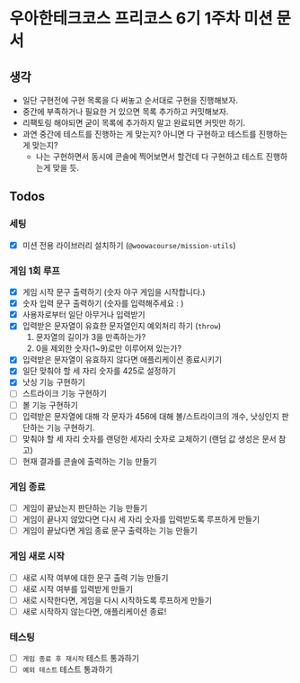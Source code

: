 # 우아한테크코스 프리코스 6기 1주차 미션 문서

## 생각

- 일단 구현전에 구현 목록을 다 써놓고 순서대로 구현을 진행해보자.
- 중간에 부족하거나 필요한 거 있으면 목록 추가하고 커밋해보자.
- 리팩토링 해야되면 굳이 목록에 추가하지 말고 완료되면 커밋만 하기.
- 과연 중간에 테스트를 진행하는 게 맞는지? 아니면 다 구현하고 테스트를 진행하는게 맞는지?
  - 나는 구현하면서 동시에 콘솔에 찍어보면서 할건데 다 구현하고 테스트 진행하는게 맞을 듯.

## Todos

### 세팅

- [x] 미션 전용 라이브러리 설치하기 (`@woowacourse/mission-utils`)

### 게임 1회 루프

- [x] 게임 시작 문구 출력하기 (숫자 야구 게임을 시작합니다.)
- [x] 숫자 입력 문구 출력하기 (숫자를 입력해주세요 : )
- [x] 사용자로부터 일단 아무거나 입력받기
- [x] 입력받은 문자열이 유효한 문자열인지 예외처리 하기 (`throw`)
  1. 문자열의 길이가 3을 만족하는가?
  2. 0을 제외한 숫자(1~9)로만 이루어져 있는가?
- [x] 입력받은 문자열이 유효하지 않다면 애플리케이션 종료시키기
- [x] 일단 맞춰야 할 세 자리 숫자를 425로 설정하기
- [x] 낫싱 기능 구현하기
- [ ] 스트라이크 기능 구현하기
- [ ] 볼 기능 구현하기
- [ ] 입력받은 문자열에 대해 각 문자가 456에 대해 볼/스트라이크의 개수, 낫싱인지 판단하는 기능 구현하기.
- [ ] 맞춰야 할 세 자리 숫자를 랜덩한 세자리 숫자로 교체하기 (랜덤 값 생성은 문서 참고)
- [ ] 현재 결과를 콘솔에 출력하는 기능 만들기

### 게임 종료

- [ ] 게임이 끝났는지 판단하는 기능 만들기
- [ ] 게임이 끝나지 않았다면 다시 세 자리 숫자를 입력받도록 루프하게 만들기
- [ ] 게임이 끝났다면 게임 종료 문구 출력하는 기능 만들기

### 게임 새로 시작

- [ ] 새로 시작 여부에 대한 문구 출력 기능 만들기
- [ ] 새로 시작 여부를 입력받게 만들기
- [ ] 새로 시작한다면, 게임을 다시 시작하도록 루프하게 만들기
- [ ] 새로 시작하지 않는다면, 애플리케이션 종료!

### 테스팅

- [ ] `게임 종료 후 재시작` 테스트 통과하기
- [ ] `예외 테스트` 테스트 통과하기
